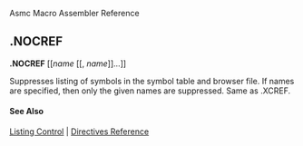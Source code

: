 Asmc Macro Assembler Reference

## .NOCREF

**.NOCREF** [[_name_ [[, _name_]]...]]

Suppresses listing of symbols in the symbol table and browser file. If names are specified, then only the given names are suppressed. Same as .XCREF.

#### See Also

[Listing Control](listing-control.md) | [Directives Reference](readme.md)
